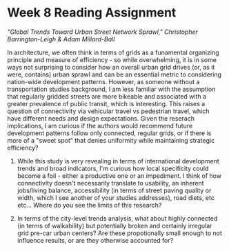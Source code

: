 # Week 8 Reading Assignment
*"Global Trends Toward Urban Street Network Sprawl," Christopher Barrington-Leigh & Adam Millard-Ball*

In architecture, we often think in terms of grids as a funamental organizing principle and measure of efficiency - so while overwhelming, it is in some ways not surprising to consider how an overall urban grid drives (or, as it were, contains) urban sprawl and can be an essential metric to considering nation-wide development patterns. However, as someone without a transportation studies background, I am less familiar with the assumption that regularly gridded streets are more bikeable and associated with a greater prevalence of public transit, which is interesting. This raises a question of connectivity via vehicular travel vs pedestrian travel, which have different needs and design expectations. Given the reserach implications, I am curious if the authors would recommend future development patterns follow only connected, regular grids, or if there is more of a "sweet spot" that denies uniformity while maintaining strategic efficiency?

1. While this study is very revealing in terms of international development trends and broad indicators, I'm curious how local specificity could become a foil - either a productive one or an impediment. I think of how connectivity doesn't necessarily translate to usability, an inherent jobs/living balance, accessibility (in terms of street paving quality or width, which I see another of your studies addresses), road diets, etc etc... Where do you see the limits of this research?

2. In terms of the city-level trends analysis, what about highly connected (in terms of walkability) but potentially broken and certainly irregular grid pre-car urban centers? Are these propotionally small enough to not influence results, or are they otherwise accounted for?
